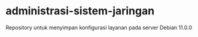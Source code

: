 # administrasi-sistem-jaringan
Repository untuk menyimpan konfigurasi layanan pada server Debian 11.0.0
